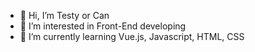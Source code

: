 - 👋 Hi, I’m Testy or Can
- 👀 I’m interested in Front-End developing
- 🌱 I’m currently learning Vue.js, Javascript, HTML, CSS

<!---
Testy31/Testy31 is a ✨ special ✨ repository because its `README.md` (this file) appears on your GitHub profile.
You can click the Preview link to take a look at your changes.
--->
